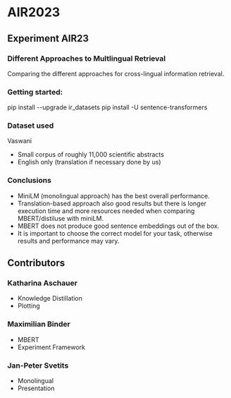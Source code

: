 # AIR2023
## Experiment AIR23
### Different Approaches to Multlingual Retrieval
Comparing the different approaches for cross-lingual information retrieval.
### Getting started: 
pip install --upgrade ir_datasets
pip install -U sentence-transformers
### Dataset used
Vaswani
* Small corpus of roughly 11,000 scientific abstracts
* English only (translation if necessary done by us)
### Conclusions
* MiniLM (monolingual approach) has the best overall performance.
* Translation-based approach also good results but there is longer execution time and more resources needed when comparing MBERT/distiluse with miniLM.
* MBERT does not produce good sentence embeddings out of the box.
* It is important to choose the correct model for your task, otherwise results and performance may vary.
## Contributors
### Katharina Aschauer
* Knowledge Distillation
* Plotting
### Maximilian Binder
* MBERT
* Experiment Framework
### Jan-Peter Svetits
* Monolingual
* Presentation
